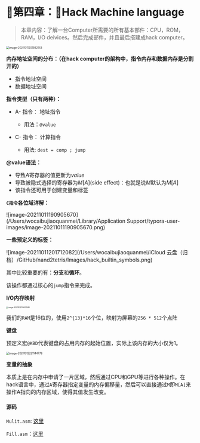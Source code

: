 # 第四章：Hack Machine language

> 本章内容：了解一台Computer所需要的所有基本部件：CPU，ROM，RAM，I/O deivices。然后完成部件，并且最后搭建成hack computer。



<img src="/Users/wocaibujiaoquanmei/iCloud 云盘（归档）/GitHub/nand2tetris/Images/hack_contents.png" alt="image-20211011201932143" style="zoom:50%;" />

**内存地址空间的分布：（在hack computer的架构中，指令内存和数据内存是分割开的）**

- 指令地址空间
- 数据地址空间



**指令类型（只有两种）：**

- A- 指令： 地址指令
  - 用法：`@value`

- C- 指令： 计算指令
  - 用法:  `dest = comp ; jump`

**@value语法：**

- 导致$A$寄存器的值更新为$value$
- 导致被隐式选择的寄存器为$M[A]$(side effect)：也就是说$M$默认为$M[A]$
- 该指令还可用于创建变量和标签



**`C指令`各位域详解：**

![image-20211011190905670](/Users/wocaibujiaoquanmei/Library/Application Support/typora-user-images/image-20211011190905670.png)

**一些预定义的标签：**

![image-20211011201712082](/Users/wocaibujiaoquanmei/iCloud 云盘（归档）/GitHub/nand2tetris/Images/hack_builtin_symbols.png)



其中比较重要的有：**分支**和**循环**。

该操作都通过核心的`jump`指令来完成。



**I/O内存映射**

<img src="/Users/wocaibujiaoquanmei/iCloud 云盘（归档）/GitHub/nand2tetris/Images/hack_screenMemory_map.png" alt="image-20211012114001565" style="zoom: 33%;" />

我们的`RAM​`是16位的，使用`2^{13}*16`个位，映射为屏幕的`256 * 512​`个点阵



**键盘**

预定义宏`@KBD​`代表键盘的占用内存的起始位置，实际上该内存的大小仅为1。

<img src="/Users/wocaibujiaoquanmei/iCloud 云盘（归档）/GitHub/nand2tetris/Images/hack_character_set.png" alt="image-20211012221144778" style="zoom: 50%;" />

**变量的抽象**

本质上是在内存中申请了一片区域，然后通过CPU和GPU等进行各种操作。在hack语言中，通过`A`寄存器指定变量的内存偏移量，然后可以直接通过`M`即`M[A]​`来操作A指向的内存区域，使得其值发生改变。





#### 源码

`Mulit.asm`: [这里]()

`Fill.asm`：[这里]()
